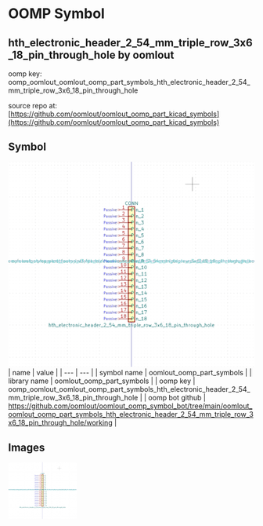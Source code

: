 # OOMP Symbol  
## hth_electronic_header_2_54_mm_triple_row_3x6_18_pin_through_hole  by oomlout  
  
oomp key: oomp_oomlout_oomlout_oomp_part_symbols_hth_electronic_header_2_54_mm_triple_row_3x6_18_pin_through_hole  
  
source repo at: [https://github.com/oomlout/oomlout_oomp_part_kicad_symbols](https://github.com/oomlout/oomlout_oomp_part_kicad_symbols)  
## Symbol  
  
[![working.png](working_600.png)](working.png)  
| name | value | 
| --- | --- | 
| symbol name | oomlout_oomp_part_symbols | 
| library name | oomlout_oomp_part_symbols | 
| oomp key | oomp_oomlout_oomlout_oomp_part_symbols_hth_electronic_header_2_54_mm_triple_row_3x6_18_pin_through_hole | 
| oomp bot github | https://github.com/oomlout/oomlout_oomp_symbol_bot/tree/main/oomlout_oomlout_oomp_part_symbols_hth_electronic_header_2_54_mm_triple_row_3x6_18_pin_through_hole/working | 
## Images  
  
[![working.png](working_140.png)](working.png)  

